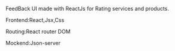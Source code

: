 FeedBack UI made with ReactJs for Rating services and products.

Frontend:React,Jsx,Css


Routing:React router DOM


Mockend:Json-server
